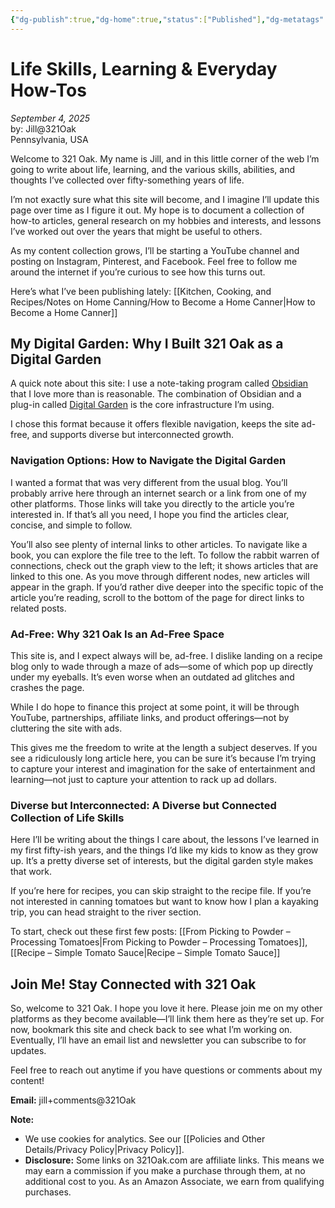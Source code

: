 ```yaml
---
{"dg-publish":true,"dg-home":true,"status":["Published"],"dg-metatags":{"title":"Welcome to 321 Oak: Life Skills & Learning","description":"Discover 321 Oak, a digital garden of life skills, learning, and everyday how-tos built from Jill's fifty years of lived experience.","og:title":"Welcome to 321 Oak: Life Skills & Learning","og:description":"Practical guides, personal stories, and everyday how-tos from Jill Stapleton at 321 Oak.","og:type":"article","og:url":"https://321oak.com/welcome-to-321-oak","og:site_name":"321 Oak","og:image":"https://321oak.com/images/welcome-321oak-1200x630.jpg","og:image:width":"1200","og:image:height":"630","twitter:card":"summary_large_image","twitter:site":"@321oak","twitter:image":"https://321oak.com/images/welcome-321oak-1200x630.jpg","twitter:image:alt":"Welcome to 321 Oak digital garden for life skills and learning"},"permalink":"/welcome-to-321-oak/","metatags":{"title":"Welcome to 321 Oak: Life Skills & Learning","description":"Discover 321 Oak, a digital garden of life skills, learning, and everyday how-tos built from Jill's fifty years of lived experience.","og:title":"Welcome to 321 Oak: Life Skills & Learning","og:description":"Practical guides, personal stories, and everyday how-tos from Jill Stapleton at 321 Oak.","og:type":"article","og:url":"https://321oak.com/welcome-to-321-oak","og:site_name":"321 Oak","og:image":"https://321oak.com/images/welcome-321oak-1200x630.jpg","og:image:width":"1200","og:image:height":"630","twitter:card":"summary_large_image","twitter:site":"@321oak","twitter:image":"https://321oak.com/images/welcome-321oak-1200x630.jpg","twitter:image:alt":"Welcome to 321 Oak digital garden for life skills and learning"},"tags":["gardenEntry"],"dgPassFrontmatter":true,"noteIcon":""}
---
```


# Life Skills, Learning & Everyday How-Tos

_September 4, 2025_  
by: Jill@321Oak  
Pennsylvania, USA

Welcome to 321 Oak. My name is Jill, and in this little corner of the web I’m going to write about life, learning, and the various skills, abilities, and thoughts I’ve collected over fifty-something years of life.

I’m not exactly sure what this site will become, and I imagine I’ll update this page over time as I figure it out. My hope is to document a collection of how-to articles, general research on my hobbies and interests, and lessons I’ve worked out over the years that might be useful to others.

As my content collection grows, I’ll be starting a YouTube channel and posting on Instagram, Pinterest, and Facebook. Feel free to follow me around the internet if you’re curious to see how this turns out.

Here’s what I’ve been publishing lately: [[Kitchen, Cooking, and Recipes/Notes on Home Canning/How to Become a Home Canner\|How to Become a Home Canner]]

## My Digital Garden: Why I Built 321 Oak as a Digital Garden

A quick note about this site: I use a note-taking program called [Obsidian](https://obsidian.md/) that I love more than is reasonable. The combination of Obsidian and a plug-in called [Digital Garden](https://dg-docs.ole.dev/) is the core infrastructure I’m using.

I chose this format because it offers flexible navigation, keeps the site ad-free, and supports diverse but interconnected growth.

### Navigation Options: How to Navigate the Digital Garden

I wanted a format that was very different from the usual blog. You’ll probably arrive here through an internet search or a link from one of my other platforms. Those links will take you directly to the article you’re interested in. If that’s all you need, I hope you find the articles clear, concise, and simple to follow.

You’ll also see plenty of internal links to other articles. To navigate like a book, you can explore the file tree to the left. To follow the rabbit warren of connections, check out the graph view to the left; it shows articles that are linked to this one. As you move through different nodes, new articles will appear in the graph. If you’d rather dive deeper into the specific topic of the article you’re reading, scroll to the bottom of the page for direct links to related posts.

### Ad-Free: Why 321 Oak Is an Ad-Free Space

This site is, and I expect always will be, ad-free. I dislike landing on a recipe blog only to wade through a maze of ads—some of which pop up directly under my eyeballs. It’s even worse when an outdated ad glitches and crashes the page.

While I do hope to finance this project at some point, it will be through YouTube, partnerships, affiliate links, and product offerings—not by cluttering the site with ads.

This gives me the freedom to write at the length a subject deserves. If you see a ridiculously long article here, you can be sure it’s because I’m trying to capture your interest and imagination for the sake of entertainment and learning—not just to capture your attention to rack up ad dollars.

### Diverse but Interconnected: A Diverse but Connected Collection of Life Skills

Here I’ll be writing about the things I care about, the lessons I’ve learned in my first fifty-ish years, and the things I’d like my kids to know as they grow up. It’s a pretty diverse set of interests, but the digital garden style makes that work.

If you’re here for recipes, you can skip straight to the recipe file. If you’re not interested in canning tomatoes but want to know how I plan a kayaking trip, you can head straight to the river section.

To start, check out these first few posts: [[From Picking to Powder – Processing Tomatoes\|From Picking to Powder – Processing Tomatoes]], [[Recipe – Simple Tomato Sauce\|Recipe – Simple Tomato Sauce]]

## Join Me! Stay Connected with 321 Oak

So, welcome to 321 Oak. I hope you love it here. Please join me on my other platforms as they become available—I’ll link them here as they’re set up. For now, bookmark this site and check back to see what I’m working on. Eventually, I’ll have an email list and newsletter you can subscribe to for updates.

Feel free to reach out anytime if you have questions or comments about my content!

**Email:** jill+comments@321Oak

**Note:**
- We use cookies for analytics. See our [[Policies and Other Details/Privacy Policy\|Privacy Policy]].
- **Disclosure:** Some links on 321Oak.com are affiliate links. This means we may earn a commission if you make a purchase through them, at no additional cost to you. As an Amazon Associate, we earn from qualifying purchases.
